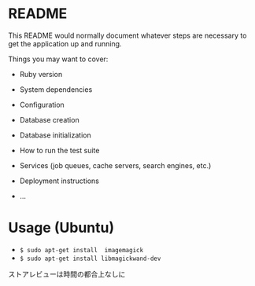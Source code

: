 # README

This README would normally document whatever steps are necessary to get the
application up and running.

Things you may want to cover:

* Ruby version

* System dependencies

* Configuration

* Database creation

* Database initialization

* How to run the test suite

* Services (job queues, cache servers, search engines, etc.)

* Deployment instructions

* ...

# Usage (Ubuntu)

* `$ sudo apt-get install  imagemagick`
* `$ sudo apt-get install libmagickwand-dev`

ストアレビューは時間の都合上なしに
